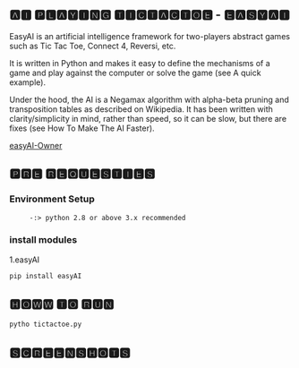 ## 🅰🅸 🅿🅻🅰🆈🅸🅽🅶 🆃🅸🅲🆃🅰🅲🆃🅾🅴 - 🅴🅰🆂🆈🅰🅸

EasyAI is an artificial intelligence framework for two-players abstract games such as Tic Tac Toe, Connect 4, Reversi, etc.

It is written in Python and makes it easy to define the mechanisms of a game and play against the computer or solve the game (see A quick example).

Under the hood, the AI is a Negamax algorithm with alpha-beta pruning and transposition tables as described on Wikipedia. It has been written with clarity/simplicity in mind, rather than speed, so it can be slow, but there are fixes (see How To Make The AI Faster).

 [easyAI-Owner](https://github.com/Zulko)


## 🅿🆁🅴 🆁🅴🆀🆄🅴🆂🆃🅸🅴🆂


### Environment Setup
 
         -:> python 2.8 or above 3.x recommended

### install modules

1.easyAI
```bash
pip install easyAI
```

## 🅷🅾🆆🆆 🆃🅾 🆁🆄🅽

```bash
pytho tictactoe.py
```
## 🆂🅲🆁🅴🅴🅽🆂🅷🅾🆃🆂


